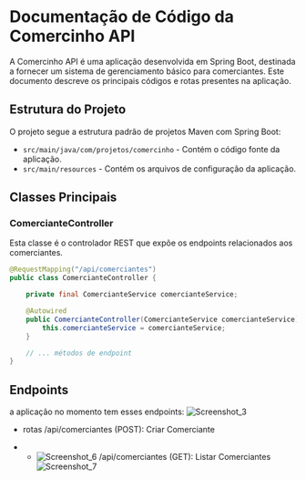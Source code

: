 # Documentação de Código da Comercinho API

A Comercinho API é uma aplicação desenvolvida em Spring Boot, destinada a fornecer um sistema de gerenciamento básico para comerciantes. Este documento descreve os principais códigos e rotas presentes na aplicação.

## Estrutura do Projeto

O projeto segue a estrutura padrão de projetos Maven com Spring Boot:

- `src/main/java/com/projetos/comercinho` - Contém o código fonte da aplicação.
- `src/main/resources` - Contém os arquivos de configuração da aplicação.

## Classes Principais

### ComercianteController

Esta classe é o controlador REST que expõe os endpoints relacionados aos comerciantes.

```java
@RequestMapping("/api/comerciantes")
public class ComercianteController {

    private final ComercianteService comercianteService;

    @Autowired
    public ComercianteController(ComercianteService comercianteService) {
        this.comercianteService = comercianteService;
    }

    // ... métodos de endpoint
}
```

## Endpoints

a aplicação no momento tem esses endpoints:
![Screenshot_3](https://github.com/jcr04/Comercinho/assets/70778525/c91d09ea-f8f6-4222-8098-ad50ec0b3bf5)

- rotas
/api/comerciantes (POST): Criar Comerciante
* - ![Screenshot_6](https://github.com/jcr04/Comercinho/assets/70778525/fc98024d-4ff4-4477-829c-62cc7a790eab)
/api/comerciantes (GET): Listar Comerciantes
![Screenshot_7](https://github.com/jcr04/Comercinho/assets/70778525/c801c3e5-73e6-4329-a34e-da9346262a19)




